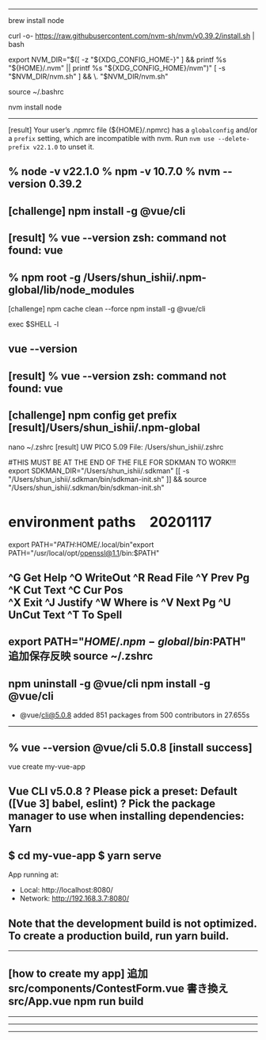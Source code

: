 
-------------------------------------------------------

brew install node

curl -o- https://raw.githubusercontent.com/nvm-sh/nvm/v0.39.2/install.sh | bash

export NVM_DIR="$([ -z "${XDG_CONFIG_HOME-}" ] && printf %s "${HOME}/.nvm" || printf %s "${XDG_CONFIG_HOME}/nvm")"
[ -s "$NVM_DIR/nvm.sh" ] && \. "$NVM_DIR/nvm.sh"

source ~/.bashrc

nvm install node

-------------------------------------------------------
[result]
Your user’s .npmrc file (${HOME}/.npmrc)
has a `globalconfig` and/or a `prefix` setting, which are incompatible with nvm.
Run `nvm use --delete-prefix v22.1.0` to unset it.

% node -v
v22.1.0
% npm -v
10.7.0
% nvm --version
0.39.2
-------------------------------------------------------
[challenge]
npm install -g @vue/cli
-------------------------------------------------------
[result]
% vue --version
zsh: command not found: vue
-------------------------------------------------------
% npm root -g 
/Users/shun_ishii/.npm-global/lib/node_modules
-------------------------------------------------------
[challenge]
npm cache clean --force
npm install -g @vue/cli

exec $SHELL -l

vue --version
-------------------------------------------------------
[result]
% vue --version
zsh: command not found: vue
-------------------------------------------------------
[challenge]
npm config get prefix
[result]/Users/shun_ishii/.npm-global
-------------------------------------------------------
nano ~/.zshrc
[result]
  UW PICO 5.09                                      File: /Users/shun_ishii/.zshrc                                         


#THIS MUST BE AT THE END OF THE FILE FOR SDKMAN TO WORK!!!
export SDKMAN_DIR="/Users/shun_ishii/.sdkman"
[[ -s "/Users/shun_ishii/.sdkman/bin/sdkman-init.sh" ]] && source "/Users/shun_ishii/.sdkman/bin/sdkman-init.sh"

# environment paths　20201117
export PATH="$PATH:$HOME/.local/bin"export PATH="/usr/local/opt/openssl@1.1/bin:$PATH"

^G Get Help         ^O WriteOut         ^R Read File        ^Y Prev Pg          ^K Cut Text         ^C Cur Pos          
^X Exit             ^J Justify          ^W Where is         ^V Next Pg          ^U UnCut Text       ^T To Spell         
-------------------------------------------------------
export PATH="$HOME/.npm-global/bin:$PATH"
追加保存反映
source ~/.zshrc
-------------------------------------------------------
npm uninstall -g @vue/cli
npm install -g @vue/cli
-------------------------------------------------------
+ @vue/cli@5.0.8
added 851 packages from 500 contributors in 27.655s
-------------------------------------------------------
% vue --version
@vue/cli 5.0.8
[install success]
-------------------------------------------------------
vue create my-vue-app

Vue CLI v5.0.8
? Please pick a preset: Default ([Vue 3] babel, eslint)
? Pick the package manager to use when installing dependencies: Yarn
-------------------------------------------------------
 $ cd my-vue-app
 $ yarn serve
-------------------------------------------------------
  App running at:
  - Local:   http://localhost:8080/ 
  - Network: http://192.168.3.7:8080/

  Note that the development build is not optimized.
  To create a production build, run yarn build.
-------------------------------------------------------
-------------------------------------------------------
[how to create my app]
追加
src/components/ContestForm.vue
書き換え
src/App.vue
npm run build
-------------------------------------------------------
-------------------------------------------------------
-------------------------------------------------------
-------------------------------------------------------
